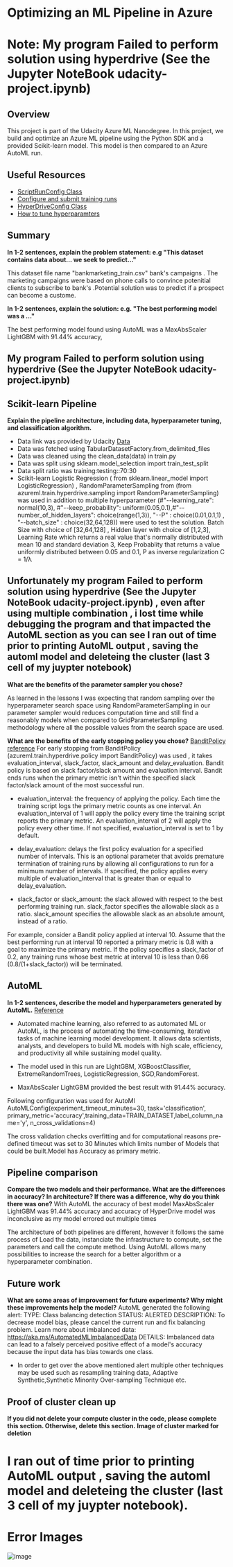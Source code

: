 # Optimizing an ML Pipeline in Azure
# Note: My program Failed to perform solution using hyperdrive (See the Jupyter NoteBook udacity-project.ipynb)
## Overview
This project is part of the Udacity Azure ML Nanodegree.
In this project, we build and optimize an Azure ML pipeline using the Python SDK and a provided Scikit-learn model.
This model is then compared to an Azure AutoML run.

## Useful Resources
- [ScriptRunConfig Class](https://docs.microsoft.com/en-us/python/api/azureml-core/azureml.core.scriptrunconfig?view=azure-ml-py)
- [Configure and submit training runs](https://docs.microsoft.com/en-us/azure/machine-learning/how-to-set-up-training-targets)
- [HyperDriveConfig Class](https://docs.microsoft.com/en-us/python/api/azureml-train-core/azureml.train.hyperdrive.hyperdriveconfig?view=azure-ml-py)
- [How to tune hyperparamters](https://docs.microsoft.com/en-us/azure/machine-learning/how-to-tune-hyperparameters)


## Summary
**In 1-2 sentences, explain the problem statement: e.g "This dataset contains data about... we seek to predict..."**

This dataset file name "bankmarketing_train.csv"  bank's campaigns . The marketing campaigns were based on phone calls to convince potenitial clients to subscribe to bank's .Potential solution was to predict if a prospect can become a custome.

**In 1-2 sentences, explain the solution: e.g. "The best performing model was a ..."**

The best performing model found using AutoML was a MaxAbsScaler LightGBM   with 91.44% accuracy, 
## My program Failed to perform solution using hyperdrive (See the Jupyter NoteBook udacity-project.ipynb)



## Scikit-learn Pipeline
**Explain the pipeline architecture, including data, hyperparameter tuning, and classification algorithm.**
- Data link was provided by Udacity [Data](https://automlsamplenotebookdata.blob.core.windows.net/automl-sample-notebook-data/bankmarketing_train.csv)
- Data was fetched using TabularDatasetFactory.from_delimited_files
- Data was cleaned using the clean_data(data) in train.py
- Data was split using sklearn.model_selection import train_test_split
- Data split ratio was training:testing::70:30
- Scikit-learn Logistic Regression ( from sklearn.linear_model import LogisticRegression) , RandomParameterSampling from (from azureml.train.hyperdrive.sampling import RandomParameterSampling) was used in addition to multiple hyperparameter (#"--learning_rate": normal(10,3), #"--keep_probability": uniform(0.05,0.1),#"--number_of_hidden_layers": choice(range(1,3)), "--P" : choice(0.01,0.1,1) ,   "--batch_size" : choice(32,64,128)) were used to test the solution. Batch Size with choice of [32,64,128] , Hidden layer with choice of [1,2,3], Learning Rate which returns a real value that's normally distributed with mean 10 and standard deviation 3, Keep Probablity that returns a value uniformly distributed between 0.05 and 0.1, P as inverse regularization C = 1/λ 
## Unfortunately my program Failed to perform solution using hyperdrive (See the Jupyter NoteBook udacity-project.ipynb) , even after using multiple combination , i lost time while debugging the program and that impacted the AutoML section as you can see I ran out of time prior to printing AutoML output , saving the automl model and deleteing the cluster (last 3 cell of my juypter notebook)
 

**What are the benefits of the parameter sampler you chose?**

As learned in the lessons I was expecting that random sampling over the hyperparameter search space using RandomParameterSampling in our parameter sampler would  reduces computation time and still find a reasonably models when compared to GridParameterSampling methodology where all the possible values from the search space are used.


**What are the benefits of the early stopping policy you chose?**
[BanditPolicy reference](https://docs.microsoft.com/en-us/azure/machine-learning/how-to-tune-hyperparameters)
For early stopping from BanditPolicy (azureml.train.hyperdrive.policy import BanditPolicy) was used , it takes evaluation_interval, slack_factor, slack_amount and delay_evaluation. 
Bandit policy is based on slack factor/slack amount and evaluation interval. Bandit ends runs when the primary metric isn't within the specified slack factor/slack amount of the most successful run.

- evaluation_interval: the frequency of applying the policy. Each time the training script logs the primary metric counts as one interval. An evaluation_interval of 1 will apply the policy every time the training script reports the primary metric. An evaluation_interval of 2 will apply the policy every other time. If not specified, evaluation_interval is set to 1 by default.
- delay_evaluation: delays the first policy evaluation for a specified number of intervals. This is an optional parameter that avoids premature termination of training runs by allowing all configurations to run for a minimum number of intervals. If specified, the policy applies every multiple of evaluation_interval that is greater than or equal to delay_evaluation.

- slack_factor or slack_amount: the slack allowed with respect to the best performing training run. slack_factor specifies the allowable slack as a ratio. slack_amount specifies the allowable slack as an absolute amount, instead of a ratio.

For example, consider a Bandit policy applied at interval 10. Assume that the best performing run at interval 10 reported a primary metric is 0.8 with a goal to maximize the primary metric. If the policy specifies a slack_factor of 0.2, any training runs whose best metric at interval 10 is less than 0.66 (0.8/(1+slack_factor)) will be terminated.

## AutoML
**In 1-2 sentences, describe the model and hyperparameters generated by AutoML.**
[Reference](https://docs.microsoft.com/en-us/azure/machine-learning/concept-automated-ml)
- Automated machine learning, also referred to as automated ML or AutoML, is the process of automating the time-consuming, iterative tasks of machine learning model development. It allows data scientists, analysts, and developers to build ML models with high scale, efficiency, and productivity all while sustaining model quality.

- The model used in this run are LightGBM, XGBoostClassifier, ExtremeRandomTrees, LogisticRegression, SGD,RandomForest.
- MaxAbsScaler LightGBM provided the best result with 91.44% accuracy.

Following configuration was used for AutoMl 
 AutoMLConfig(experiment_timeout_minutes=30, task='classification', primary_metric='accuracy',training_data=TRAIN_DATASET,label_column_name='y', n_cross_validations=4)

The cross validation checks overfitting and for computational reasons pre-defined timeout was set to 30 Minutes which limits number of Models that could be built.Model has Accuracy as primary metric.


## Pipeline comparison
**Compare the two models and their performance. What are the differences in accuracy? In architecture? If there was a difference, why do you think there was one?**
With AutoML the accuracy of best model MaxAbsScaler LightGBM was 91.44% accuracy and accuracy of HyperDrive model was inconclusive as my model errored out multiple times 

The architecture of both pipelines are different, however it follows the same process of  Load the data, instanciate the infrastructure to compute, set the parameters and call the compute method. Using AutoML allows many possibilities to increase the search for a better algorithm or a hyperparameter combination.


## Future work
**What are some areas of improvement for future experiments? Why might these improvements help the model?**
AutoML generated the following alert:
TYPE:         Class balancing detection
STATUS:       ALERTED
DESCRIPTION:  To decrease model bias, please cancel the current run and fix balancing problem.
              Learn more about imbalanced data: https://aka.ms/AutomatedMLImbalancedData
DETAILS:      Imbalanced data can lead to a falsely perceived positive effect of a model's accuracy because the input data has bias towards one class.

- In order to get over the above mentioned alert multiple other techniques may be used such as resampling training data, Adaptive Synthetic,Synthetic Minority Over-sampling Technique etc.


## Proof of cluster clean up
**If you did not delete your compute cluster in the code, please complete this section. Otherwise, delete this section.**
**Image of cluster marked for deletion**

# I ran out of time prior to printing AutoML output , saving the automl model and deleteing the cluster (last 3 cell of my juypter notebook).

# Error Images
![image](https://user-images.githubusercontent.com/32674614/153981412-4ad70cd7-490e-46bc-a78d-efff9e06cb2f.png)


